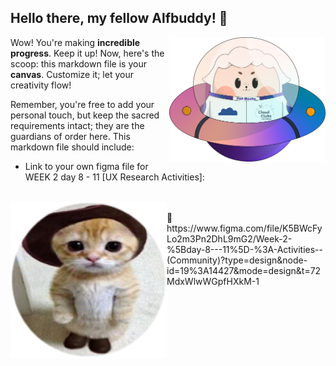 ## Hello there, my fellow Alfbuddy! 💖

<img align="right" width="250px" src="../../assets/alf/alf-ufo.png">

Wow! You're making **incredible progress**. Keep it up! Now, here's the scoop: this markdown file is your **canvas**. Customize it; let your creativity flow!

Remember, you're free to add your personal touch, but keep the sacred requirements intact; they are the guardians of order here. This markdown file should include:
- Link to your own figma file for WEEK 2 day 8 - 11 [UX Research Activities]:
<br>
<img align="left" width="250px" src="../../assets/submission-files-exercises/Png.png">
<br>🚀 https://www.figma.com/file/K5BWcFyLo2m3Pn2DhL9mG2/Week-2-%5Bday-8---11%5D-%3A-Activities--(Community)?type=design&node-id=19%3A14427&mode=design&t=72MdxWlwWGpfHXkM-1